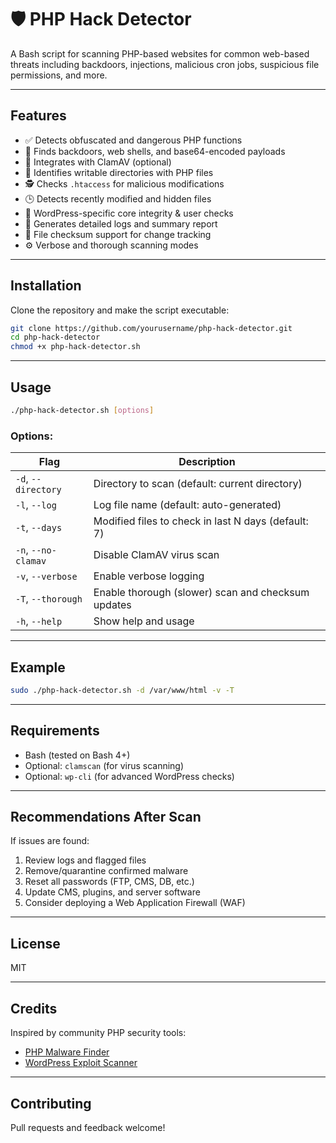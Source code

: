 # 🛡️ PHP Hack Detector

A Bash script for scanning PHP-based websites for common web-based threats including backdoors, injections, malicious cron jobs, suspicious file permissions, and more.

---

## Features

- ✅ Detects obfuscated and dangerous PHP functions
- 🔐 Finds backdoors, web shells, and base64-encoded payloads
- 🧪 Integrates with ClamAV (optional)
- 📁 Identifies writable directories with PHP files
- 🕵️ Checks `.htaccess` for malicious modifications
- 🕒 Detects recently modified and hidden files
- 🧩 WordPress-specific core integrity & user checks
- 📝 Generates detailed logs and summary report
- 💾 File checksum support for change tracking
- ⚙️ Verbose and thorough scanning modes

---

## Installation

Clone the repository and make the script executable:

```bash
git clone https://github.com/yourusername/php-hack-detector.git
cd php-hack-detector
chmod +x php-hack-detector.sh
```

---

## Usage

```bash
./php-hack-detector.sh [options]
```

### Options:

| Flag                  | Description                                            |
|-----------------------|--------------------------------------------------------|
| `-d`, `--directory`   | Directory to scan (default: current directory)         |
| `-l`, `--log`         | Log file name (default: auto-generated)                |
| `-t`, `--days`        | Modified files to check in last N days (default: 7)    |
| `-n`, `--no-clamav`   | Disable ClamAV virus scan                              |
| `-v`, `--verbose`     | Enable verbose logging                                 |
| `-T`, `--thorough`    | Enable thorough (slower) scan and checksum updates     |
| `-h`, `--help`        | Show help and usage                                    |

---

## Example

```bash
sudo ./php-hack-detector.sh -d /var/www/html -v -T
```

---

## Requirements

- Bash (tested on Bash 4+)
- Optional: `clamscan` (for virus scanning)
- Optional: `wp-cli` (for advanced WordPress checks)

---

## Recommendations After Scan

If issues are found:

1. Review logs and flagged files
2. Remove/quarantine confirmed malware
3. Reset all passwords (FTP, CMS, DB, etc.)
4. Update CMS, plugins, and server software
5. Consider deploying a Web Application Firewall (WAF)

---

## License

MIT

---

## Credits

Inspired by community PHP security tools:
- [PHP Malware Finder](https://github.com/nbs-system/php-malware-finder)
- [WordPress Exploit Scanner](https://github.com/gotmls/wordpress-exploit-scanner)

---

## Contributing

Pull requests and feedback welcome!
